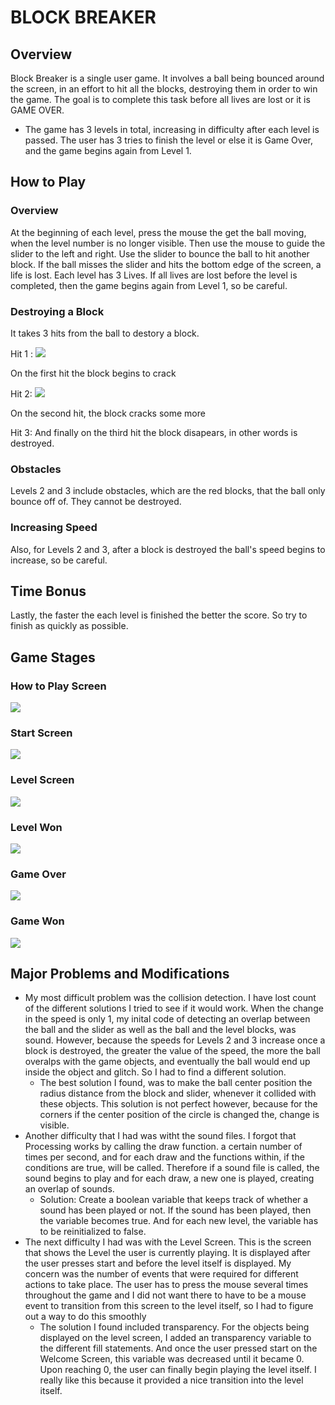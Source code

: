 # BLOCK BREAKER

## Overview 
Block Breaker is a single user game. It involves a ball being bounced around the screen, in an effort to hit all the blocks, destroying them in order to win the game.
The goal is to complete this task before all lives are lost or it is GAME OVER.
- The game has 3 levels in total, increasing in difficulty after each level is passed. The user has 3 tries to finish the level or else it is Game Over, and the 
game begins again from Level 1. 

## How to Play
### Overview
At the beginning of each level, press the mouse the get the ball moving, when the level number is no longer visible. Then use the mouse to guide the slider to the left and right. Use the slider to bounce the ball to hit another block. If the ball misses the slider and hits the bottom edge of the screen, a life is lost. Each level has 3 Lives. If all lives are lost before the level is completed, then the game begins again from Level 1, so be careful.

### Destroying a Block
It takes 3 hits from the ball to destory a block.

Hit 1 : ![](images/Hit1.png)

On the first hit the block begins to crack

Hit 2: ![](images/Hit2.png)

On the second hit, the block cracks some more

Hit 3: And finally on the third hit the block disapears, in other words is destroyed.

### Obstacles
Levels 2 and 3 include obstacles, which are the red blocks, that the ball only bounce off of. They cannot be destroyed.

### Increasing Speed
Also, for Levels 2 and 3, after a block is destroyed the ball's speed begins to increase, so be careful.

## Time Bonus
Lastly, the faster the each level is finished the better the score. So try to finish as quickly as possible.


## Game Stages
### How to Play Screen
![](images/HowtoPlay.png)

### Start Screen
![](images/StartScreen2.png)

### Level Screen
![](images/LevelScreen.gif)

### Level Won
![](images/LevelWon.png)
### Game Over
![](images/GameOver.png)
### Game Won
![](images/GameWon.png)

## Major Problems and Modifications
- My most difficult problem was the collision detection. I have lost count of the different solutions I tried to see if it would work. When the change in the speed is only 1, my inital code of detecting an overlap between the ball and the slider as well as the ball and the level blocks, was sound. However, because the speeds for Levels 2 and 3 increase once a block is destroyed, the greater the value of the speed, the more the ball overalps with the game objects, and eventually the ball would end up inside the object and glitch. So I had to find a different solution.
  - The best solution I found, was to make the ball center position the radius distance from the block and slider, whenever it collided with these objects. This solution is not perfect however, because for the corners if the center position of the circle is changed the, change is visible. 
- Another difficulty that I had was witht the sound files. I forgot that Processing works by calling the draw function. a certain number of times per second, and for each draw and the functions within, if the conditions are true, will be called. Therefore if a sound file is called, the sound begins to play and for each draw, a new one is played, creating an overlap of sounds. 
  - Solution: Create a boolean variable that keeps track of whether a sound has been played or not. If the sound has been played, then the variable becomes true. And for each new level, the variable has to be reinitialized to false.
- The next difficulty I had was with the Level Screen. This is the screen that shows the Level the user is currently playing. It is displayed after the user presses start and before the level itself is displayed. My concern was the number of events that were required for different actions to take place. The user has to press the mouse several times throughout the game and I did not want there to have to be a mouse event to transition from this screen to the level itself, so I had to figure out a way to do this smoothly
  - The solution I found included transparency. For the objects being displayed on the level screen, I added an transparency variable to the different fill statements. And once the user pressed start on the Welcome Screen, this variable was decreased until it became 0. Upon reaching 0, the user can finally begin playing the level itself. I really like this because it provided a nice transition into the level itself.
